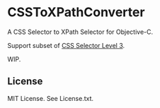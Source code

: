 # CSSToXPathConverter

A CSS Selector to XPath Selector for Objective-C.

Support subset of  [CSS Selector Level 3](http://www.w3.org/TR/css3-selectors/).

WIP.

## License

MIT License. See License.txt.